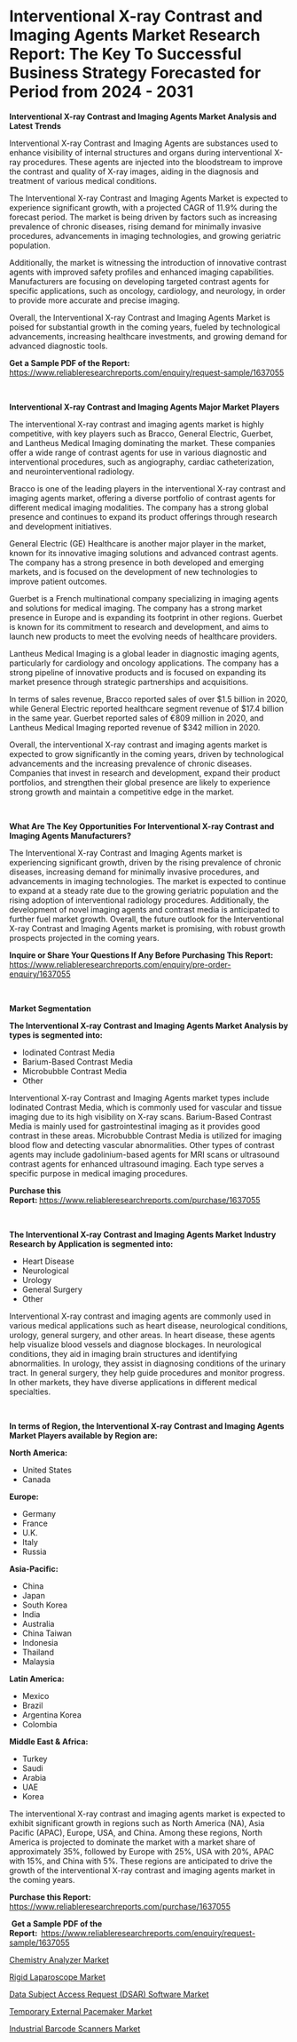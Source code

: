 <p><h1>Interventional X-ray Contrast and Imaging Agents Market Research Report: The Key To Successful Business Strategy Forecasted for Period from 2024 - 2031</h1></p><p><strong>Interventional X-ray Contrast and Imaging Agents Market Analysis and Latest Trends</strong></p>
<p><p>Interventional X-ray Contrast and Imaging Agents are substances used to enhance visibility of internal structures and organs during interventional X-ray procedures. These agents are injected into the bloodstream to improve the contrast and quality of X-ray images, aiding in the diagnosis and treatment of various medical conditions.</p><p>The Interventional X-ray Contrast and Imaging Agents Market is expected to experience significant growth, with a projected CAGR of 11.9% during the forecast period. The market is being driven by factors such as increasing prevalence of chronic diseases, rising demand for minimally invasive procedures, advancements in imaging technologies, and growing geriatric population.</p><p>Additionally, the market is witnessing the introduction of innovative contrast agents with improved safety profiles and enhanced imaging capabilities. Manufacturers are focusing on developing targeted contrast agents for specific applications, such as oncology, cardiology, and neurology, in order to provide more accurate and precise imaging.</p><p>Overall, the Interventional X-ray Contrast and Imaging Agents Market is poised for substantial growth in the coming years, fueled by technological advancements, increasing healthcare investments, and growing demand for advanced diagnostic tools.</p></p>
<p><strong>Get a Sample PDF of the Report:&nbsp;</strong> <a href="https://www.reliableresearchreports.com/enquiry/request-sample/1637055">https://www.reliableresearchreports.com/enquiry/request-sample/1637055</a></p>
<p>&nbsp;</p>
<p><strong>Interventional X-ray Contrast and Imaging Agents Major Market Players</strong></p>
<p><p>The interventional X-ray contrast and imaging agents market is highly competitive, with key players such as Bracco, General Electric, Guerbet, and Lantheus Medical Imaging dominating the market. These companies offer a wide range of contrast agents for use in various diagnostic and interventional procedures, such as angiography, cardiac catheterization, and neurointerventional radiology.</p><p>Bracco is one of the leading players in the interventional X-ray contrast and imaging agents market, offering a diverse portfolio of contrast agents for different medical imaging modalities. The company has a strong global presence and continues to expand its product offerings through research and development initiatives.</p><p>General Electric (GE) Healthcare is another major player in the market, known for its innovative imaging solutions and advanced contrast agents. The company has a strong presence in both developed and emerging markets, and is focused on the development of new technologies to improve patient outcomes.</p><p>Guerbet is a French multinational company specializing in imaging agents and solutions for medical imaging. The company has a strong market presence in Europe and is expanding its footprint in other regions. Guerbet is known for its commitment to research and development, and aims to launch new products to meet the evolving needs of healthcare providers.</p><p>Lantheus Medical Imaging is a global leader in diagnostic imaging agents, particularly for cardiology and oncology applications. The company has a strong pipeline of innovative products and is focused on expanding its market presence through strategic partnerships and acquisitions.</p><p>In terms of sales revenue, Bracco reported sales of over $1.5 billion in 2020, while General Electric reported healthcare segment revenue of $17.4 billion in the same year. Guerbet reported sales of €809 million in 2020, and Lantheus Medical Imaging reported revenue of $342 million in 2020.</p><p>Overall, the interventional X-ray contrast and imaging agents market is expected to grow significantly in the coming years, driven by technological advancements and the increasing prevalence of chronic diseases. Companies that invest in research and development, expand their product portfolios, and strengthen their global presence are likely to experience strong growth and maintain a competitive edge in the market.</p></p>
<p>&nbsp;</p>
<p><strong>What Are The Key Opportunities For Interventional X-ray Contrast and Imaging Agents Manufacturers?</strong></p>
<p><p>The Interventional X-ray Contrast and Imaging Agents market is experiencing significant growth, driven by the rising prevalence of chronic diseases, increasing demand for minimally invasive procedures, and advancements in imaging technologies. The market is expected to continue to expand at a steady rate due to the growing geriatric population and the rising adoption of interventional radiology procedures. Additionally, the development of novel imaging agents and contrast media is anticipated to further fuel market growth. Overall, the future outlook for the Interventional X-ray Contrast and Imaging Agents market is promising, with robust growth prospects projected in the coming years.</p></p>
<p><strong>Inquire or Share Your Questions If Any Before Purchasing This Report:</strong> <a href="https://www.reliableresearchreports.com/enquiry/pre-order-enquiry/1637055">https://www.reliableresearchreports.com/enquiry/pre-order-enquiry/1637055</a></p>
<p>&nbsp;</p>
<p><strong>Market Segmentation</strong></p>
<p><strong>The Interventional X-ray Contrast and Imaging Agents Market Analysis by types is segmented into:</strong></p>
<p><ul><li>Iodinated Contrast Media</li><li>Barium-Based Contrast Media</li><li>Microbubble Contrast Media</li><li>Other</li></ul></p>
<p><p>Interventional X-ray Contrast and Imaging Agents market types include Iodinated Contrast Media, which is commonly used for vascular and tissue imaging due to its high visibility on X-ray scans. Barium-Based Contrast Media is mainly used for gastrointestinal imaging as it provides good contrast in these areas. Microbubble Contrast Media is utilized for imaging blood flow and detecting vascular abnormalities. Other types of contrast agents may include gadolinium-based agents for MRI scans or ultrasound contrast agents for enhanced ultrasound imaging. Each type serves a specific purpose in medical imaging procedures.</p></p>
<p><strong>Purchase this Report:&nbsp;</strong><a href="https://www.reliableresearchreports.com/purchase/1637055">https://www.reliableresearchreports.com/purchase/1637055</a></p>
<p>&nbsp;</p>
<p><strong>The Interventional X-ray Contrast and Imaging Agents Market Industry Research by Application is segmented into:</strong></p>
<p><ul><li>Heart Disease</li><li>Neurological</li><li>Urology</li><li>General Surgery</li><li>Other</li></ul></p>
<p><p>Interventional X-ray contrast and imaging agents are commonly used in various medical applications such as heart disease, neurological conditions, urology, general surgery, and other areas. In heart disease, these agents help visualize blood vessels and diagnose blockages. In neurological conditions, they aid in imaging brain structures and identifying abnormalities. In urology, they assist in diagnosing conditions of the urinary tract. In general surgery, they help guide procedures and monitor progress. In other markets, they have diverse applications in different medical specialties.</p></p>
<p>&nbsp;</p>
<p><strong>In terms of Region, the Interventional X-ray Contrast and Imaging Agents Market Players available by Region are:</strong></p>
<p>
    <p> <strong> North America: </strong>
        <ul>
            <li>United States</li>
            <li>Canada</li>
        </ul>
        </p> 
    <p> <strong> Europe: </strong>
        <ul>
            <li>Germany</li>
            <li>France</li>
            <li>U.K.</li>
            <li>Italy</li>
            <li>Russia</li>
        </ul>
        </p> 
    <p> <strong> Asia-Pacific: </strong>
        <ul>
            <li>China</li>
            <li>Japan</li>
            <li>South Korea</li>
            <li>India</li>
            <li>Australia</li>
            <li>China Taiwan</li>
            <li>Indonesia</li>
            <li>Thailand</li>
            <li>Malaysia</li>
        </ul>
        </p> 
    <p> <strong> Latin America: </strong>
        <ul>
            <li>Mexico</li>
            <li>Brazil</li>
            <li>Argentina Korea</li>
            <li>Colombia</li>
        </ul>
        </p> 
    <p> <strong> Middle East & Africa: </strong>
        <ul>
            <li>Turkey</li>
            <li>Saudi</li>
            <li>Arabia</li>
            <li>UAE</li>
            <li>Korea</li>
        </ul>
    </p>
    </p>
<p><p>The interventional X-ray contrast and imaging agents market is expected to exhibit significant growth in regions such as North America (NA), Asia Pacific (APAC), Europe, USA, and China. Among these regions, North America is projected to dominate the market with a market share of approximately 35%, followed by Europe with 25%, USA with 20%, APAC with 15%, and China with 5%. These regions are anticipated to drive the growth of the interventional X-ray contrast and imaging agents market in the coming years.</p></p>
<p><strong>Purchase this Report: </strong><a href="https://www.reliableresearchreports.com/purchase/1637055">https://www.reliableresearchreports.com/purchase/1637055</a></p>
<p>&nbsp;<strong>Get a Sample PDF of the Report:&nbsp;&nbsp;</strong><a href="https://www.reliableresearchreports.com/enquiry/request-sample/1637055">https://www.reliableresearchreports.com/enquiry/request-sample/1637055</a></p>
<p><strong></strong></p>
<p><p><a href="https://medium.com/@madelynhowe_34212/chemistry-analyzer-market-insights-into-market-cagr-market-trends-and-growth-strategies-3e3901f6042f">Chemistry Analyzer Market</a></p><p><a href="https://medium.com/@ameliahaleyi77567/rigid-laparoscope-market-analysis-and-sze-forecasted-for-period-from-2024-to-2031-e114ada9f7a8">Rigid Laparoscope Market</a></p><p><a href="https://issuu.com/reportprime-2/docs/data-subject-access-request-dsar-software-market-s">Data Subject Access Request (DSAR) Software Market</a></p><p><a href="https://medium.com/@madelynhowe_34212/analyzing-temporary-external-pacemaker-market-global-industry-perspective-and-forecast-2024-to-c2a3487bacc4">Temporary External Pacemaker Market</a></p><p><a href="https://issuu.com/reportprime-2/docs/industrial-barcode-scanners-market-size-2030.pptx">Industrial Barcode Scanners Market</a></p></p>
